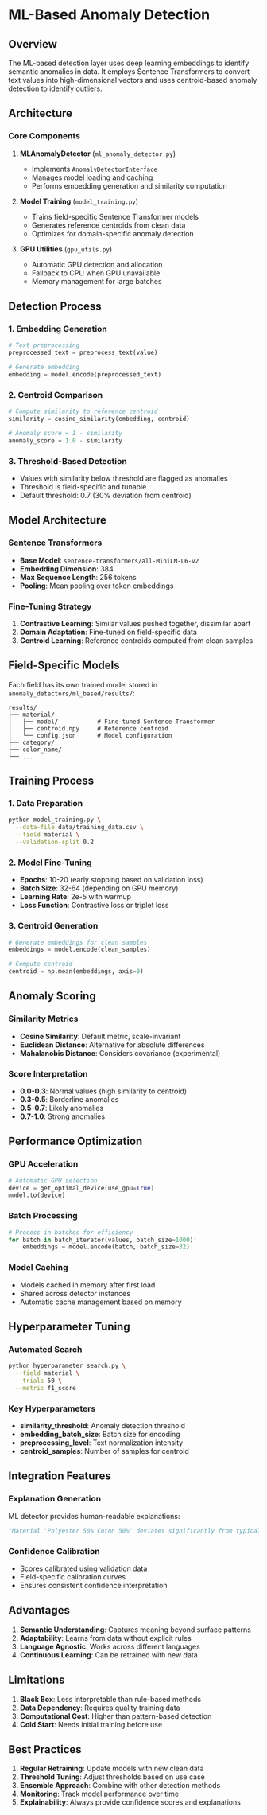 # ML-Based Anomaly Detection

## Overview

The ML-based detection layer uses deep learning embeddings to identify semantic anomalies in data. It employs Sentence Transformers to convert text values into high-dimensional vectors and uses centroid-based anomaly detection to identify outliers.

## Architecture

### Core Components

1. **MLAnomalyDetector** (`ml_anomaly_detector.py`)
   - Implements `AnomalyDetectorInterface`
   - Manages model loading and caching
   - Performs embedding generation and similarity computation

2. **Model Training** (`model_training.py`)
   - Trains field-specific Sentence Transformer models
   - Generates reference centroids from clean data
   - Optimizes for domain-specific anomaly detection

3. **GPU Utilities** (`gpu_utils.py`)
   - Automatic GPU detection and allocation
   - Fallback to CPU when GPU unavailable
   - Memory management for large batches

## Detection Process

### 1. Embedding Generation
```python
# Text preprocessing
preprocessed_text = preprocess_text(value)

# Generate embedding
embedding = model.encode(preprocessed_text)
```

### 2. Centroid Comparison
```python
# Compute similarity to reference centroid
similarity = cosine_similarity(embedding, centroid)

# Anomaly score = 1 - similarity
anomaly_score = 1.0 - similarity
```

### 3. Threshold-Based Detection
- Values with similarity below threshold are flagged as anomalies
- Threshold is field-specific and tunable
- Default threshold: 0.7 (30% deviation from centroid)

## Model Architecture

### Sentence Transformers
- **Base Model**: `sentence-transformers/all-MiniLM-L6-v2`
- **Embedding Dimension**: 384
- **Max Sequence Length**: 256 tokens
- **Pooling**: Mean pooling over token embeddings

### Fine-Tuning Strategy
1. **Contrastive Learning**: Similar values pushed together, dissimilar apart
2. **Domain Adaptation**: Fine-tuned on field-specific data
3. **Centroid Learning**: Reference centroids computed from clean samples

## Field-Specific Models

Each field has its own trained model stored in `anomaly_detectors/ml_based/results/`:

```
results/
├── material/
│   ├── model/           # Fine-tuned Sentence Transformer
│   ├── centroid.npy     # Reference centroid
│   └── config.json      # Model configuration
├── category/
├── color_name/
└── ...
```

## Training Process

### 1. Data Preparation
```bash
python model_training.py \
  --data-file data/training_data.csv \
  --field material \
  --validation-split 0.2
```

### 2. Model Fine-Tuning
- **Epochs**: 10-20 (early stopping based on validation loss)
- **Batch Size**: 32-64 (depending on GPU memory)
- **Learning Rate**: 2e-5 with warmup
- **Loss Function**: Contrastive loss or triplet loss

### 3. Centroid Generation
```python
# Generate embeddings for clean samples
embeddings = model.encode(clean_samples)

# Compute centroid
centroid = np.mean(embeddings, axis=0)
```

## Anomaly Scoring

### Similarity Metrics
- **Cosine Similarity**: Default metric, scale-invariant
- **Euclidean Distance**: Alternative for absolute differences
- **Mahalanobis Distance**: Considers covariance (experimental)

### Score Interpretation
- **0.0-0.3**: Normal values (high similarity to centroid)
- **0.3-0.5**: Borderline anomalies
- **0.5-0.7**: Likely anomalies
- **0.7-1.0**: Strong anomalies

## Performance Optimization

### GPU Acceleration
```python
# Automatic GPU selection
device = get_optimal_device(use_gpu=True)
model.to(device)
```

### Batch Processing
```python
# Process in batches for efficiency
for batch in batch_iterator(values, batch_size=1000):
    embeddings = model.encode(batch, batch_size=32)
```

### Model Caching
- Models cached in memory after first load
- Shared across detector instances
- Automatic cache management based on memory

## Hyperparameter Tuning

### Automated Search
```bash
python hyperparameter_search.py \
  --field material \
  --trials 50 \
  --metric f1_score
```

### Key Hyperparameters
- **similarity_threshold**: Anomaly detection threshold
- **embedding_batch_size**: Batch size for encoding
- **preprocessing_level**: Text normalization intensity
- **centroid_samples**: Number of samples for centroid

## Integration Features

### Explanation Generation
ML detector provides human-readable explanations:
```python
"Material 'Polyester 50% Coton 50%' deviates significantly from typical patterns (confidence: 0.85)"
```

### Confidence Calibration
- Scores calibrated using validation data
- Field-specific calibration curves
- Ensures consistent confidence interpretation

## Advantages

1. **Semantic Understanding**: Captures meaning beyond surface patterns
2. **Adaptability**: Learns from data without explicit rules
3. **Language Agnostic**: Works across different languages
4. **Continuous Learning**: Can be retrained with new data

## Limitations

1. **Black Box**: Less interpretable than rule-based methods
2. **Data Dependency**: Requires quality training data
3. **Computational Cost**: Higher than pattern-based detection
4. **Cold Start**: Needs initial training before use

## Best Practices

1. **Regular Retraining**: Update models with new clean data
2. **Threshold Tuning**: Adjust thresholds based on use case
3. **Ensemble Approach**: Combine with other detection methods
4. **Monitoring**: Track model performance over time
5. **Explainability**: Always provide confidence scores and explanations